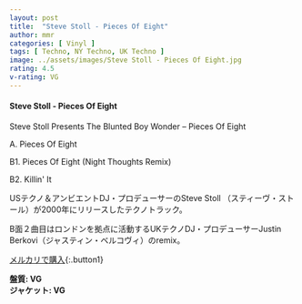 ```yaml
---
layout: post
title:  "Steve Stoll - Pieces Of Eight"
author: mmr
categories: [ Vinyl ]
tags: [ Techno, NY Techno, UK Techno ]
image: ../assets/images/Steve Stoll - Pieces Of Eight.jpg
rating: 4.5
v-rating: VG
---
```


#### Steve Stoll - Pieces Of Eight

Steve Stoll Presents The Blunted Boy Wonder – Pieces Of Eight

A.  Pieces Of Eight

B1. Pieces Of Eight (Night Thoughts Remix)

B2. Killin' It

USテクノ＆アンビエントDJ・プロデューサーのSteve Stoll （スティーヴ・ストール）が2000年にリリースしたテクノトラック。

B面２曲目はロンドンを拠点に活動するUKテクノDJ・プロデューサーJustin Berkovi（ジャスティン・ベルコヴィ）のremix。



[メルカリで購入](https://jp.mercari.com/item/m76603319318?afid=6142608987){:.button1}

<div class="mt-4 mb-4 d-flex align-items-center">
<strong class="mr-1">盤質: VG</strong>
</div>
<div class="mt-4 mb-4 d-flex align-items-center">
<strong class="mr-1">ジャケット: VG</strong>
</div>

